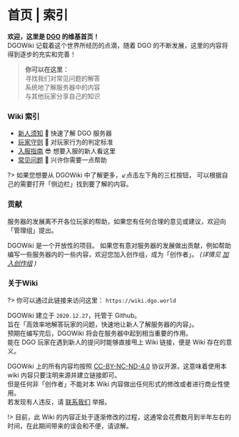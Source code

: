 <!-- index.md -->

# 首页 | 索引

 **欢迎，这里是 [DGO](notice/about.md) 的维基首页！** <br/>
DGOWiki 记载着这个世界所经历的点滴，随着 DGO 的不断发展，这里的内容将得到逐步的充实和完善！

> **你可以在这里：** <br/>
  寻找我们对常见问题的解答<br/>
  系统地了解服务器中的内容<br/>
  与其他玩家分享自己的知识<br/>



### Wiki 索引

- [新人须知](notice/about.md) 📢 快速了解 DGO 服务器
- [玩家守则](notice/rules.md) 📜 对玩家行为的判定标准
- [入服指南](guide/apply.md) 😎 想要入服的新人看这里
- [常见问题](_404.md) 🙋 兴许你需要一点帮助

?> 如果您想要从 DGOWiki 中了解更多，↙️点击左下角的三杠按钮，
可以根据自己的需要打开「侧边栏」找到要了解的内容。



### 贡献

服务器的发展离不开各位玩家的帮助，如果您有任何合理的意见或建议，欢迎向「管理组」提出。

DGOWiki 是一个开放性的项目。
如果您有意对服务器的发展做出贡献，例如帮助编写一些服务器内的一些内容，欢迎您加入创作组，成为「创作者」。
*(详情见 [加入创作组](other/joinCreation.md) )* 



### 关于Wiki

?> 你可以通过此链接来访问这里：
`https://wiki.dgo.world`

DGOWiki 建立于 `2020.12.27`，托管于 Github。<br/>
旨在「高效率地解答玩家的问题，快速地让新人了解服务器的内容」。<br/>
预期在编写完后，DGOWiki 将会在服务器中起到相当重要的作用。<br/>
能在 DGO 玩家在遇到新人的提问时能够直接甩上 Wiki 链接，便是 Wiki 存在的意义。

DGOWiki 上的所有内容均按照 [CC-BY-NC-ND-4.0](https://creativecommons.org/licenses/by-nc-nd/4.0/) 协议开源，这意味着使用本 wiki 内容只要注明来源并建立链接即可。<br/>
但是任何非「创作者」不能对本 Wiki 内容做出任何形式的修改或者进行商业性使用。<br/>
若发现有人违反，请 [联系我们](other/contact.md) 举报。

!> 目前，此 Wiki 的内容正处于逐渐修改的过程，这通常会花费数月到半年左右的时间，在此期间带来的误会和不便，请谅解。
